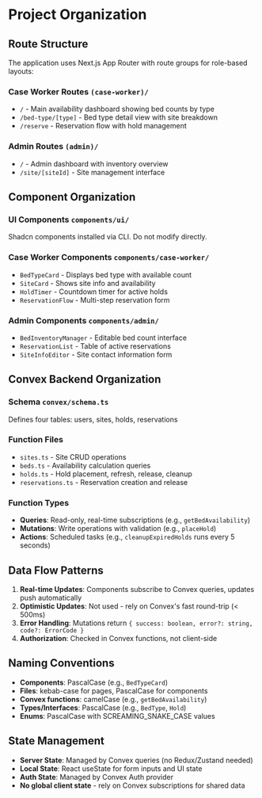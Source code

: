 # Project Organization

## Route Structure

The application uses Next.js App Router with route groups for role-based layouts:

### Case Worker Routes `(case-worker)/`
- `/` - Main availability dashboard showing bed counts by type
- `/bed-type/[type]` - Bed type detail view with site breakdown
- `/reserve` - Reservation flow with hold management

### Admin Routes `(admin)/`
- `/` - Admin dashboard with inventory overview
- `/site/[siteId]` - Site management interface

## Component Organization

### UI Components `components/ui/`
Shadcn components installed via CLI. Do not modify directly.

### Case Worker Components `components/case-worker/`
- `BedTypeCard` - Displays bed type with available count
- `SiteCard` - Shows site info and availability
- `HoldTimer` - Countdown timer for active holds
- `ReservationFlow` - Multi-step reservation form

### Admin Components `components/admin/`
- `BedInventoryManager` - Editable bed count interface
- `ReservationList` - Table of active reservations
- `SiteInfoEditor` - Site contact information form

## Convex Backend Organization

### Schema `convex/schema.ts`
Defines four tables: users, sites, holds, reservations

### Function Files
- `sites.ts` - Site CRUD operations
- `beds.ts` - Availability calculation queries
- `holds.ts` - Hold placement, refresh, release, cleanup
- `reservations.ts` - Reservation creation and release

### Function Types
- **Queries**: Read-only, real-time subscriptions (e.g., `getBedAvailability`)
- **Mutations**: Write operations with validation (e.g., `placeHold`)
- **Actions**: Scheduled tasks (e.g., `cleanupExpiredHolds` runs every 5 seconds)

## Data Flow Patterns

1. **Real-time Updates**: Components subscribe to Convex queries, updates push automatically
2. **Optimistic Updates**: Not used - rely on Convex's fast round-trip (< 500ms)
3. **Error Handling**: Mutations return `{ success: boolean, error?: string, code?: ErrorCode }`
4. **Authorization**: Checked in Convex functions, not client-side

## Naming Conventions

- **Components**: PascalCase (e.g., `BedTypeCard`)
- **Files**: kebab-case for pages, PascalCase for components
- **Convex functions**: camelCase (e.g., `getBedAvailability`)
- **Types/Interfaces**: PascalCase (e.g., `BedType`, `Hold`)
- **Enums**: PascalCase with SCREAMING_SNAKE_CASE values

## State Management

- **Server State**: Managed by Convex queries (no Redux/Zustand needed)
- **Local State**: React useState for form inputs and UI state
- **Auth State**: Managed by Convex Auth provider
- **No global client state** - rely on Convex subscriptions for shared data
